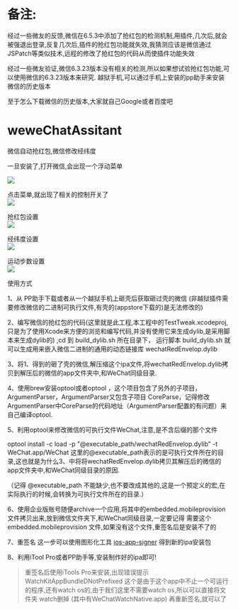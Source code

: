 # 备注:
经过一些微友的反馈,微信在6.5.3中添加了抢红包的检测机制,用插件,几次后,就会被强退出登录,反复几次后,插件的抢红包功能就失效,我猜测应该是微信通过JSPatch等类似技术,远程的修改了抢红包的代码从而使插件功能失效  

经过一些微友验证,微信6.3.23版本没有相关的检测,所以如果想试验抢红包功能,可以使用微信的6.3.23版本来研究.
越狱手机,可以通过手机上安装的pp助手来安装微信的历史版本  

至于怎么下载微信的历史版本,大家就自己Google或者百度吧  

# weweChatAssitant
微信自动抢红包,微信修改经纬度


一旦安装了,打开微信,会出现一个浮动菜单  

![](image/IMG_5461.jpg)  

点击菜单,就出现了相关的控制开关了  
![](image/IMG_5456.PNG)   
 

抢红包设置  
![](image/IMG_5457.PNG)    


经纬度设置  
![](image/IMG_5459.PNG)    


运动步数设置  
![](image/IMG_5460.PNG)  




使用方式


1、从 PP助手下载或者从一个越狱手机上砸壳后获取砸过壳的微信 (非越狱插件需要修改微信的二进制可执行文件,有壳的(appstore下载的)是无法修改的)

2、编写微信的抢红包的代码(这里就是此工程,本工程中的TestTweak.xcodeproj,只是为了使用Xcode来方便的浏览和编写代码,并没有使用它来生成dylib,是采用脚本来生成dylib的) ,cd 到 build_dylib.sh 所在目录下， 运行脚本 build_dylib.sh 就可以生成用来嵌入微信二进制的通用的动态链接库 wechatRedEnvelop.dylib

3、将1、得到的砸了壳的微信,解压缩这个ipa文件,将wechatRedEnvelop.dylib拷贝到解压后的微信的app文件夹中,和WeChat同级目录.

4、使用brew安装optool或者optool ，这个项目包含了另外的子项目，ArgumentParser，ArgumentParser又包含子项目 CoreParse，记得修改ArgumentParser中CoreParse的代码地址（ArgumentParser配置的有问题）来自己编译optool.

5、利用optool来修改微信的可执行文件WeChat,注意,是不含后缀的那个文件

optool install -c load -p "@executable_path/wechatRedEnvelop.dylib" -t WeChat.app/WeChat
这里的@executable_path表示的是可执行文件所在的目录,这也就是为什么3、中将将wechatRedEnvelop.dylib拷贝其解压后的微信的app文件夹中,和WeChat同级目录的原因.

（记得 @executable_path 不能缺少,也不要改成其他的,这是一个预定义的宏,在实际执行的时候,会转换为可执行文件所在的目录.）

6、使用企业版账号随便archive一个应用,将其中的embedded.mobileprovision文件拷贝出来,放到微信文件夹下,和WeChat同级目录,一定要记得 需要这个 embedded.mobileprovision 文件,如果没有这个文件,重签名后是安装不了的

7、重签名 这一步可以使用图形化工具 [ios-app-signer](https://github.com/DanTheMan827/ios-app-signer) 得到新的ipa安装包

8、利用iTool Pro或者PP助手等,安装制作好的ipa即可!

> 重签名后使用iTools Pro来安装,出现错误提示  WatchKitAppBundleDNotPrefixed
 这个是由于这个app中不止一个可运行的程序,还有watch os的,由于我们这里不需要watch os,所以可以直接将文件夹 watch删掉 (其中有WeChatWatchNative.app)
> 再重新签名,就可以了


